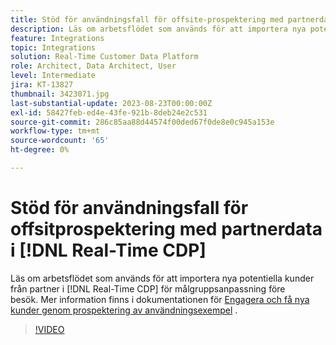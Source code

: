 ```yaml
---
title: Stöd för användningsfall för offsite-prospektering med partnerdata i  [!DNL Real-Time CDP]
description: Läs om arbetsflödet som används för att importera nya potentiella kunder från partners i [!DNL Real-Time CDP] för målgruppsanpassning före besök. 
feature: Integrations
topic: Integrations
solution: Real-Time Customer Data Platform
role: Architect, Data Architect, User
level: Intermediate
jira: KT-13827
thumbnail: 3423071.jpg
last-substantial-update: 2023-08-23T00:00:00Z
exl-id: 58427feb-ed4e-43fe-921b-8deb24e2c531
source-git-commit: 286c85aa88d44574f00ded67f0de8e0c945a153e
workflow-type: tm+mt
source-wordcount: '65'
ht-degree: 0%

---
```


# Stöd för användningsfall för offsitprospektering med partnerdata i [!DNL Real-Time CDP]

Läs om arbetsflödet som används för att importera nya potentiella kunder från partner i [!DNL Real-Time CDP] för målgruppsanpassning före besök. Mer information finns i dokumentationen för [Engagera och få nya kunder genom prospektering av användningsexempel](https://experienceleague.adobe.com/docs/experience-platform/rtcdp/use-cases/partner-data/prospecting.html?lang=sv-SE) .

>[!VIDEO](https://video.tv.adobe.com/v/3423071/?learn=on&enablevpops)
